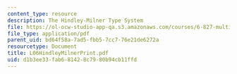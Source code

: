 ```yaml
---
content_type: resource
description: The Hindley-Milner Type System
file: https://ol-ocw-studio-app-qa.s3.amazonaws.com/courses/6-827-multithreaded-parallelism-languages-and-compilers-fall-2002/d1b3ee33fab681428c7980b94cb11ffd_L06HindleyMilnerPrint.pdf
file_type: application/pdf
parent_uid: bd64f58a-7ad5-fbb5-7cc7-76e21de6272a
resourcetype: Document
title: L06HindleyMilnerPrint.pdf
uid: d1b3ee33-fab6-8142-8c79-80b94cb11ffd
---
```

